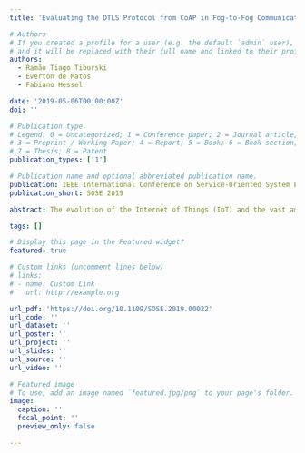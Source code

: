 ```yaml
---
title: 'Evaluating the DTLS Protocol from CoAP in Fog-to-Fog Communications'

# Authors
# If you created a profile for a user (e.g. the default `admin` user), write the username (folder name) here
# and it will be replaced with their full name and linked to their profile.
authors:
  - Ramão Tiago Tiburski
  - Everton de Matos
  - Fabiano Hessel

date: '2019-05-06T00:00:00Z'
doi: ''

# Publication type.
# Legend: 0 = Uncategorized; 1 = Conference paper; 2 = Journal article;
# 3 = Preprint / Working Paper; 4 = Report; 5 = Book; 6 = Book section;
# 7 = Thesis; 8 = Patent
publication_types: ['1']

# Publication name and optional abbreviated publication name.
publication: IEEE International Conference on Service-Oriented System Engineering
publication_short: SOSE 2019

abstract: The evolution of the Internet of Things (IoT) and the vast amount of data that has been sent to the Cloud have pushed the horizon to Fog computing paradigm. Thus, Cloud processing is migrating to the edge of the network. As a consequence, Fog-to-Fog communications are becoming one of the main concerns regarding IoT security. Recent works have presented the CoAP protocol as a secure approach for Fog devices communications. CoAP's security is based on DTLS and has adjustments to support unreliability issues on UDP communications. However, the DTLS protocol was not designed to be used in Fog-to-Fog communications. Although some research efforts have worked on DTLS optimizations, none of them has analyzed its suitability in the Fog computing perspective, which involves time-critical applications and radio access networks (RANs). Thus, this paper evaluates the DTLS protocol from CoAP in Fog-to-Fog communications analyzing performance, overhead, and handshake issues when operating in RANs. Tests revealed that DTLS from CoAP is suitable for Fog-to-Fog communications using HSPA+ and LTE as radio access networks.

tags: []

# Display this page in the Featured widget?
featured: true

# Custom links (uncomment lines below)
# links:
# - name: Custom Link
#   url: http://example.org

url_pdf: 'https://doi.org/10.1109/SOSE.2019.00022'
url_code: ''
url_dataset: ''
url_poster: ''
url_project: ''
url_slides: ''
url_source: ''
url_video: ''

# Featured image
# To use, add an image named `featured.jpg/png` to your page's folder.
image:
  caption: ''
  focal_point: ''
  preview_only: false

---
```

